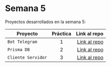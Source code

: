 # Semana 5

Proyectos desarrollados en la semana 5:

| Proyecto | Práctica | Link al repo |
| ------------- |:-------------:| -----:|
|`Bot Telegram`|1|[Link al repo](https://github.com/AlejandroMorales-s/fizzbuzz)|
|`Prisma DB`|2|[Link al repo](https://github.com/AlejandroMorales-s/prisma-db)|
|`Cliente Servidor`|3|[Link al repo](https://github.com/AlejandroMorales-s/client-launchx)|
